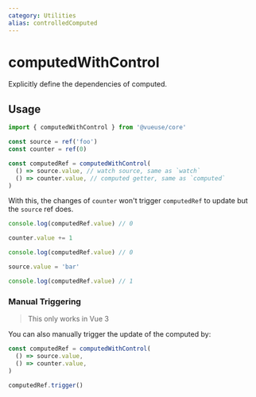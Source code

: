 ```yaml
---
category: Utilities
alias: controlledComputed
---
```


# computedWithControl

Explicitly define the dependencies of computed.

## Usage

```ts
import { computedWithControl } from '@vueuse/core'

const source = ref('foo')
const counter = ref(0)

const computedRef = computedWithControl(
  () => source.value, // watch source, same as `watch`
  () => counter.value, // computed getter, same as `computed`
)
```

With this, the changes of `counter` won't trigger `computedRef` to update but the `source` ref does.

```ts
console.log(computedRef.value) // 0

counter.value += 1

console.log(computedRef.value) // 0

source.value = 'bar'

console.log(computedRef.value) // 1
```

### Manual Triggering

> This only works in Vue 3

You can also manually trigger the update of the computed by:

```ts
const computedRef = computedWithControl(
  () => source.value,
  () => counter.value,
)

computedRef.trigger()
```
